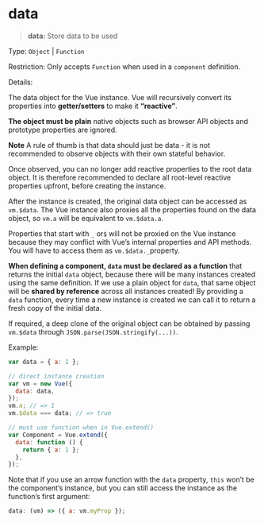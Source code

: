 # data

> **data:** Store data to be used

Type: `Object` \| `Function`

Restriction: Only accepts `Function` when used in a `component` definition.

Details:

The data object for the Vue instance. Vue will recursively convert its properties into **getter/setters** to make it **“reactive”**.

**The object must be plain** native objects such as browser API objects and prototype properties are ignored.

**Note** A rule of thumb is that data should just be data - it is not recommended to observe objects with their own stateful behavior.

Once observed, you can no longer add reactive properties to the root data object. It is therefore recommended to declare all root-level reactive properties upfront, before creating the instance.

After the instance is created, the original data object can be accessed as `vm.$data`. The Vue instance also proxies all the properties found on the data object, so `vm.a` will be equivalent to `vm.$data.a`.

Properties that start with `_` or`$` will not be proxied on the Vue instance because they may conflict with Vue’s internal properties and API methods. You will have to access them as `vm.$data._`property.

**When defining a component, `data` must be declared as a function** that returns the initial `data` object, because there will be many instances created using the same definition. If we use a plain object for `data`, that same object will be **shared by reference** across all instances created! By providing a `data` function, every time a new instance is created we can call it to return a fresh copy of the initial data.

If required, a deep clone of the original object can be obtained by passing `vm.$data` through `JSON.parse(JSON.stringify(...))`.

Example:

```javascript
var data = { a: 1 };

// direct instance creation
var vm = new Vue({
  data: data,
});
vm.a; // => 1
vm.$data === data; // => true

// must use function when in Vue.extend()
var Component = Vue.extend({
  data: function () {
    return { a: 1 };
  },
});
```

Note that if you use an arrow function with the `data` property, `this` won’t be the component’s instance, but you can still access the instance as the function’s first argument:

```javascript
data: (vm) => ({ a: vm.myProp });
```

